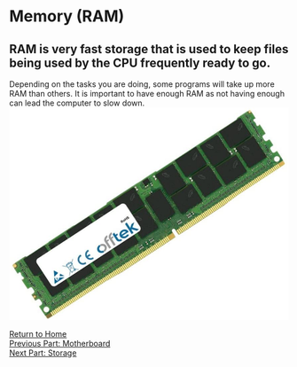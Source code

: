 # Memory (RAM)
## RAM is very fast storage that is used to keep files being used by the CPU frequently ready to go.  

Depending on the tasks you are doing, some programs will take up more RAM than others. It is important to have enough RAM as not having enough 
can lead the computer to slow down. 
![RAM](../images/ram.jpg)

[Return to Home](https://github.com/rhd45-edu/IT-1600-Final-Project#readme)  
[Previous Part: Motherboard](motherboard.md)  
[Next Part: Storage](storage.md)  
